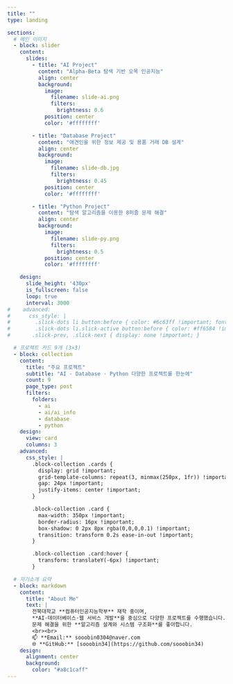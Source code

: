 ```yaml
---
title: ""
type: landing

sections:
  # 메인 이미지
  - block: slider
    content:
      slides:
        - title: "AI Project"
          content: "Alpha-Beta 탐색 기반 오목 인공지능"
          align: center
          background:
            image:
              filename: slide-ai.png
              filters:
                brightness: 0.6
            position: center
            color: '#ffffffff'

        - title: "Database Project"
          content: "애견인을 위한 정보 제공 및 용품 거래 DB 설계"
          align: center
          background:
            image:
              filename: slide-db.jpg
              filters:
                brightness: 0.45
            position: center
            color: '#ffffffff'

        - title: "Python Project"
          content: "탐색 알고리즘을 이용한 8퍼즐 문제 해결"
          align: center
          background:
            image:
              filename: slide-py.png
              filters:
                brightness: 0.5
            position: center
            color: '#ffffffff'

    design:
      slide_height: '430px'
      is_fullscreen: false
      loop: true
      interval: 3000
#    advanced:
#      css_style: |
#        .slick-dots li button:before { color: #6c63ff !important; font-size: 12px; }
#        .slick-dots li.slick-active button:before { color: #ff6584 !important; }
#       .slick-prev, .slick-next { display: none !important; }

  # 프로젝트 카드 9개 (3×3)
  - block: collection
    content:
      title: "주요 프로젝트"
      subtitle: "AI · Database · Python 다양한 프로젝트를 한눈에"
      count: 9
      page_type: post
      filters:
        folders:
          - ai
          - ai/ai_info
          - database
          - python
    design:
      view: card
      columns: 3
    advanced:
      css_style: |
        .block-collection .cards {
          display: grid !important;
          grid-template-columns: repeat(3, minmax(250px, 1fr)) !important;
          gap: 24px !important;
          justify-items: center !important;
        }

        .block-collection .card {
          max-width: 350px !important;
          border-radius: 16px !important;
          box-shadow: 0 2px 8px rgba(0,0,0,0.1) !important;
          transition: transform 0.2s ease-in-out !important;
        }

        .block-collection .card:hover {
          transform: translateY(-6px) !important;
        }

  # 자기소개 요약
  - block: markdown
    content:
      title: "About Me"
      text: |
        전북대학교 **컴퓨터인공지능학부** 재학 중이며,  
        **AI·데이터베이스·웹 서비스 개발**을 중심으로 다양한 프로젝트를 수행했습니다.  
        문제 해결을 위한 **알고리즘 설계와 시스템 구조화**를 좋아합니다.  
        <br><br>
        📫 **Email:** sooobin0304@naver.com  
        🌐 **GitHub:** [sooobin34](https://github.com/sooobin34)
    design:
      alignment: center
      background:
        color: "#a8c1caff"
---
```

